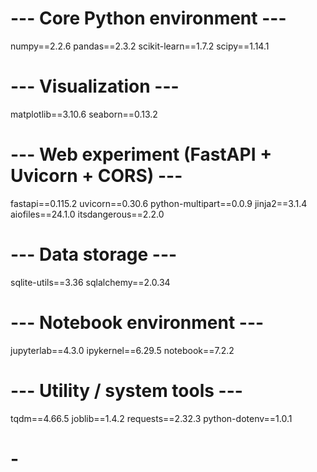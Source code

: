 # --- Core Python environment ---
numpy==2.2.6
pandas==2.3.2
scikit-learn==1.7.2
scipy==1.14.1

# --- Visualization ---
matplotlib==3.10.6
seaborn==0.13.2

# --- Web experiment (FastAPI + Uvicorn + CORS) ---
fastapi==0.115.2
uvicorn==0.30.6
python-multipart==0.0.9
jinja2==3.1.4
aiofiles==24.1.0
itsdangerous==2.2.0

# --- Data storage ---
sqlite-utils==3.36
sqlalchemy==2.0.34

# --- Notebook environment ---
jupyterlab==4.3.0
ipykernel==6.29.5
notebook==7.2.2

# --- Utility / system tools ---
tqdm==4.66.5
joblib==1.4.2
requests==2.32.3
python-dotenv==1.0.1
# -
